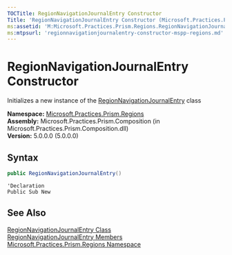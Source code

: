 ```yaml
---
TOCTitle: RegionNavigationJournalEntry Constructor
Title: 'RegionNavigationJournalEntry Constructor (Microsoft.Practices.Prism.Regions)'
ms:assetid: 'M:Microsoft.Practices.Prism.Regions.RegionNavigationJournalEntry.\#ctor'
ms:mtpsurl: 'regionnavigationjournalentry-constructor-mspp-regions.md'
---
```



# RegionNavigationJournalEntry Constructor

Initializes a new instance of the [RegionNavigationJournalEntry](/patterns-practices/reference/regionnavigationjournalentry-class-mspp-regions) class

**Namespace:** [Microsoft.Practices.Prism.Regions](/patterns-practices/reference/mspp-regions-namespace)  
**Assembly:** Microsoft.Practices.Prism.Composition (in Microsoft.Practices.Prism.Composition.dll)  
**Version:** 5.0.0.0 (5.0.0.0)

## Syntax

```C#
public RegionNavigationJournalEntry()
```
```VB
'Declaration
Public Sub New
```

## See Also

[RegionNavigationJournalEntry Class](/patterns-practices/reference/regionnavigationjournalentry-class-mspp-regions)  
[RegionNavigationJournalEntry Members](/patterns-practices/reference/regionnavigationjournalentry-members-mspp-regions)  
[Microsoft.Practices.Prism.Regions Namespace](/patterns-practices/reference/mspp-regions-namespace)  
